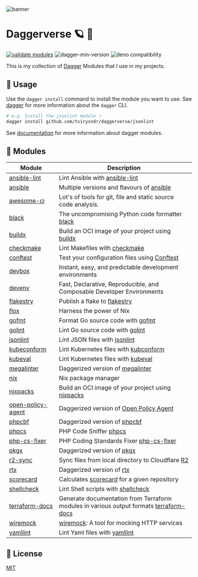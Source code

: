![banner](https://cdn.jsdelivr.net/gh/fluent-ci-templates/.github@main/assets/images/space_scene_space_landmarks_cartoon_style_725cc795-15b3-4bd7-8f17-9a7ee35417b9.png)

# Daggerverse 🪐 🌌

[![validate modules](https://github.com/tsirysndr/daggerverse/actions/workflows/ci.yml/badge.svg)](https://github.com/tsirysndr/daggerverse/actions/workflows/ci.yml)
![dagger-min-version](https://img.shields.io/badge/dagger-v0.10.0-blue?color=3D66FF)
![deno compatibility](https://shield.deno.dev/deno/^1.41)

This is my collection of [Dagger](https://dagger.io) Modules that I use in my projects.

## 🚀 Usage

Use the `dagger install` command to install the module you want to use.
See [dagger](https://docs.dagger.io/cli/465058/install/) for more information about the `dagger` CLI.

```sh
# e.g. Install the jsonlint module ⚡️
dagger install github.com/tsirysndr/daggerverse/jsonlint
```

See [documentation](https://docs.dagger.io/zenith/) for more information about dagger modules.

## 🧩 Modules

| Module                      | Description |
| --------------------------- | ------------ |
| [ansible-lint](./ansible-lint/) | Lint Ansible with [ansible-lint](https://github.com/ansible/ansible-lint) |
| [ansible](./ansible/)       | Multiple versions and flavours of [ansible](https://github.com/ansible/ansible) |
| [awesome-ci](./awesome-ci/) | Lot's of tools for git, file and static source code analysis. |
| [black](./black/)           | The uncompromising Python code formatter [black](https://github.com/psf/black) |
| [buildx](./buildx/)         | Build an OCI image of your project using [buildx](https://github.com/docker/buildx) |
| [checkmake](./checkmake/)   | Lint Makefiles with [checkmake](https://github.com/mrtazz/checkmake) |
| [conftest](./conftest/)     | Test your configuration files using [Conftest](https://conftest.dev/) |
| [devbox](./devbox/)         | Instant, easy, and predictable development environments |
| [devenv](./devenv/)         | Fast, Declarative, Reproducible, and Composable Developer Environments |
| [flakestry](./flakestry/)   | Publish a flake to [flakestry](https://flakestry.dev) |
| [flox](./flox/)             | Harness the power of Nix |
| [gofmt](./gofmt/)           | Format Go source code with [gofmt](https://godoc.org/cmd/gofmt) |
| [golint](./golint/)         | Lint Go source code with [golint](https://github.com/golang/lint) |
| [jsonlint](./jsonlint/)     | Lint JSON files with [jsonlint](https://github.com/zaach/jsonlint) |
| [kubeconform](./kubeconform/)       | Lint Kubernetes files with [kubconform](https://github.com/yannh/kubeconform) |
| [kubeval](./kubeval/)       | Lint Kubernetes files with [kubeval](https://github.com/instrumenta/kubeval) |
| [megalinter](./megalinter/) | Daggerized version of [megalinter](https://github.com/oxsecurity/megalinter) |
| [nix](./nix)                | Nix package manager |
| [nixpacks](./nixpacks/)     | Build an OCI image of your project using [nixpacks](https://nixpacks.com/) |
| [open-policy-agent](./open-policy-agent/)  | Daggerized version of [Open Policy Agent](https://www.openpolicyagent.org/) |
| [phpcbf](./phpcbf/)         | Daggerized version of [phpcbf](https://github.com/squizlabs/PHP_CodeSniffer) |
| [phpcs](./phpcs/)           | PHP Code Sniffer [phpcs](https://github.com/squizlabs/PHP_CodeSniffer) |
| [php-cs-fixer](./php-cs-fixer/) | PHP Coding Standards Fixer [php-cs-fixer](https://github.com/FriendsOfPHP/PHP-CS-Fixer) |
| [pkgx](./pkgx/)             | Daggerized version of [pkgx](https://pkgx.sh) |
| [r2-sync](./r2-sync/)       | Sync files from local directory to Cloudflare [R2](https://www.cloudflare.com/developer-platform/r2/) |
| [rtx](./rtx/)               | Daggerized version of [rtx](https://github.com/jdx/rtx) |
| [scorecard](./scorecard/)   | Calculates [scorecard](https://github.com/ossf/scorecard) for a given repository |
| [shellcheck](./shellcheck/) | Lint Shell scripts with [shellcheck](https://github.com/koalaman/shellcheck) |
| [terraform-docs](./terraform-docs/) | Generate documentation from Terraform modules in various output formats [terraform-docs](https://terraform-docs.io/) |
| [wiremock](./wiremock/)     | [wiremock](https://wiremock.org/): A tool for mocking HTTP services |
| [yamllint](./yamllint/)     | Lint Yaml files with [yamllint](https://github.com/adrienverge/yamllint) |

## 📝 License

[MIT](LICENSE)
